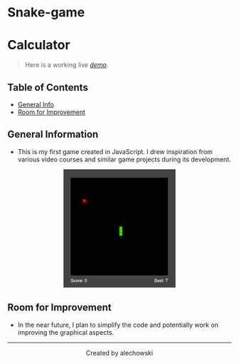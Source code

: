 # Snake-game

# Calculator
 
> Here is a working live [_demo_](https://alechowski.github.io/Snake-game/).

## Table of Contents
* [General Info](#general-information)
* [Room for Improvement](#room-for-improvement)


## General Information
 - This is my first game created in JavaScript. I drew inspiration from various video courses and similar game projects during its development.

<div align="center" width="100%">
    <img width="50%" src="./snake-game.png"> 
</div>


## Room for Improvement
 - In the near future, I plan to simplify the code and potentially work on improving the graphical aspects.


---
<p align="center" width="100%">
 Created by alechowski
</p>

